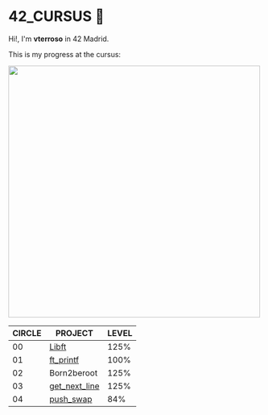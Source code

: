 # 42_CURSUS 🚀

Hi!, I'm **vterroso** in 42 Madrid.

This is my progress at the cursus:

<img width="500" src="https://user-images.githubusercontent.com/112553001/224488530-23e5b82c-74f7-4911-a379-d817a534695f.jpg">

| CIRCLE | PROJECT | LEVEL | 
| -- | -- | -- |
| 00 | [Libft](https://github.com/Vterroso/Libft) | 125% |  
| 01 | [ft_printf](https://github.com/Vterroso/ft_printf) | 100% |  
| 02 | Born2beroot | 125% |  
| 03 | [get_next_line](https://github.com/Vterroso/get_next_line) | 125% | 
| 04 | [push_swap](https://github.com/Vterroso/push_swap) | 84% | 
